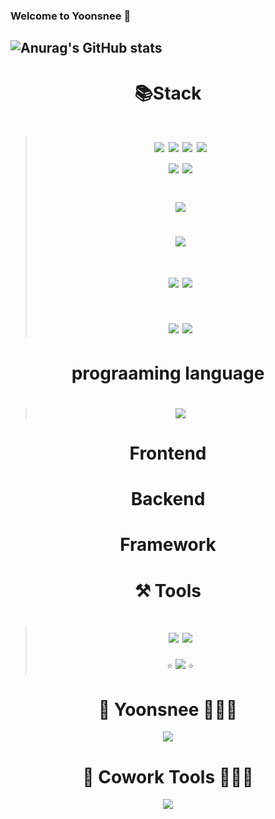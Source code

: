 ### Welcome to Yoonsnee 👋
 ![Anurag's GitHub stats](https://github-readme-stats.vercel.app/api?username=Yoonsnee&show_icons=true&theme=radical)
-------------------------------------------------------------------- 
<div align="center">
 
# 📚Stack
 
> # <img src="https://img.shields.io/badge/python-3776AB?style=flat-square&logo=python&logoColor=white"/> <img src="https://img.shields.io/badge/pandas-150458?style=flat-square&logo=pandas&logoColor=white"/> <img src="https://img.shields.io/badge/numpy-013243?style=flat-square&logo=numpy&logoColor=white"/> <img src="https://img.shields.io/badge/selenium-43B02A?style=flat-square&logo=selenium&logoColor=white"/> <br> <img src="https://img.shields.io/badge/plotly-3F4F75?style=flat-square&logo=plotly&logoColor=white"/> <img src="https://img.shields.io/badge/tableau-E97627?style=flat-square&logo=Tableau&logoColor=white"/> </br>
> # <img src="https://img.shields.io/badge/mysql-4479A1?style=flat-square&logo=MySQL&logoColor=white"/> 
> # <img src="https://img.shields.io/badge/yolo-00FFFF?style=flat-square&logo=YOLO&logoColor=white"/>
> # <img src="https://img.shields.io/badge/tensorflow-FF6F00?style=flat-square&logo=tensorflow&logoColor=white"/> <img src="https://img.shields.io/badge/pytorch-EE4C2C?style=flat-square&logo=PyTorch&logoColor=white"/> 
> # <img src="https://img.shields.io/badge/docker-2496ED?style=flat-square&logo=docker&logoColor=white"/> <img src="https://img.shields.io/badge/ubuntu-E95420?style=flat-square&logo=Ubuntu&logoColor=white"/> 

# prograaming language
> # <img src="https://img.shields.io/badge/JavaScript-F7DF1E?style=flat-square&logo=javascript"/>

# Frontend

# Backend

# Framework



# ⚒ Tools
> # <img src="https://img.shields.io/badge/Google Colab-F9AB00?style=flat-square&logo=Google Colab&logoColor=white"/> <img src="https://img.shields.io/badge/Jupyter-F37626?style=flat-square&logo=Jupyter&logoColor=white"/> 
> ⭐️ <img src="https://img.shields.io/badge/Visual Studio Code-007ACC?style=flat-square&logo=Visual Studio Code&logoColor=white"/> ⭐️

# 🥸 Yoonsnee 👩🏻‍💻
[<img src="https://img.shields.io/badge/velog-20C997?style=flat-square&logo=Velog&logoColor=white"/>]('https://velog.io/@yoonsnee_0303') 

# 🥸 Cowork Tools 👩🏻‍💻
[<img src="https://img.shields.io/badge/GitHub-181717?style=flat-square&logo=GitHub&logoColor=white"/>]('https://github.com/Yoonsnee')
</div>


 

